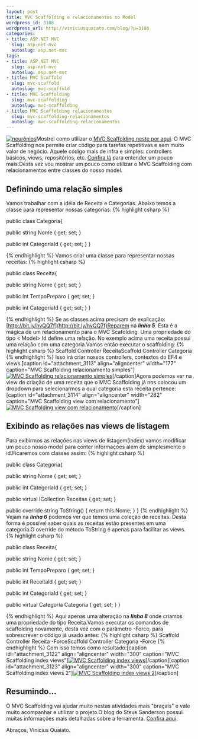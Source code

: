 ```yaml
--- 
layout: post
title: MVC Scaffolding e relacionamentos no Model
wordpress_id: 3108
wordpress_url: http://viniciusquaiato.com/blog/?p=3108
categories: 
- title: ASP.NET MVC
  slug: asp-net-mvc
  autoslug: asp.net-mvc
tags: 
- title: ASP.NET MVC
  slug: asp-net-mvc
  autoslug: asp.net-mvc
- title: MVC Scaffold
  slug: mvc-scaffold
  autoslug: mvc-scaffold
- title: MVC Scaffolding
  slug: mvc-scaffolding
  autoslug: mvc-scaffolding
- title: MVC Scaffolding relacionamentos
  slug: mvc-scaffolding-relacionamentos
  autoslug: mvc-scaffolding-relacionamentos
---
```

[![neurônios](http://viniciusquaiato.com/images_posts/neurônios-150x150.jpg "neurônios")](http://viniciusquaiato.com/images_posts/neurônios.jpg)Mostrei como utilizar o [MVC Scaffolding neste por aqui](http://viniciusquaiato.com/blog/mvc-scaffolding/). O MVC Scaffolding nos permite criar código para tarefas repetitivas e sem muito valor de negócio. Aquele código mais de infra e simples: controllers básicos, views, repositórios, etc. [Confira lá](http://viniciusquaiato.com/blog/mvc-scaffolding/) para entender um pouco mais.Desta vez vou mostrar um pouco como utilizar o MVC Scaffolding com relacionamentos entre classes do nosso model.

## Definindo uma relação simples
Vamos trabalhar com a idéia de Receita e Categorias. Abaixo temos a classe para representar nossas categorias:
{% highlight csharp %}

public class Categoria{    

public string Nome { get;
    set;
    }
    
public int CategoriaId { get;
    set;
    }
}

{% endhighlight %}
Vamos criar uma classe para representar nossas receitas:
{% highlight csharp %}

public class Receita{    

public string Nome { get;
    set;
    }
    
public int TempoPreparo { get;
    set;
    }
    
public int CategoriaId { get;
    set;
    }
}

{% endhighlight %}
Se as classes acima precisam de explicação: [http://bit.ly/hvQQ7f](http://bit.ly/hvQQ7f)Reparem na **_linha 5_**. Esta é a mágica de um relacionamento para o MVC Scafolding. Uma propriedade do tipo &lt;
    Model&gt;
    Id define uma relação. No exemplo acima uma receita possui uma relação com uma categoria.Vamos então executar o scaffolding:
{% highlight csharp %}
Scaffold Controller ReceitaScaffold Controller Categoria
{% endhighlight %}
Isso irá criar nossos controllers, contextos do EF4 e views.[caption id="attachment_3113" align="aligncenter" width="177" caption="MVC Scaffolding relacionamento simples"][![MVC Scaffolding relacionamento simples](http://viniciusquaiato.com/images_posts/scaffolding-relacionamento-simples-177x300.png "MVC Scaffolding relacionamento simples")](http://viniciusquaiato.com/images_posts/scaffolding-relacionamento-simples.png)[/caption]Agora podemos ver na view de criação de uma receita que o MVC Scaffolding já nos colocou um dropdown para selecionarmos a qual categoria esta receita pertence:[caption id="attachment_3114" align="aligncenter" width="282" caption="MVC Scaffolding view com relacionamento"][![MVC Scaffolding view com relacionamento](http://viniciusquaiato.com/images_posts/MVC-Scaffolding-view-282x300.png "MVC Scaffolding view com relacionamento")](http://viniciusquaiato.com/images_posts/MVC-Scaffolding-view.png)[/caption]

## Exibindo as relações nas views de listagem
Para exibirmos as relações nas views de listagem(index) vamos modificar um pouco nosso model para conter informações além de simplesmente o id.Ficaremos com classes assim:
{% highlight csharp %}

public class Categoria{    

public string Nome { get;
    set;
    }
    
public int CategoriaId { get;
    set;
    }
    
public virtual ICollection<receita> Receitas { get;
    set;
    }
    
public override string ToString()    {
return this.Nome;
    }
}
</receita>
{% endhighlight %}
Vejam na **_linha 6_** podemos ver que temos uma coleção de receitas. Desta forma é possível saber quais as receitas estão presentes em uma categoria.O override do método ToString é apenas para facilitar as views.
{% highlight csharp %}

public class Receita{    

public string Nome { get;
    set;
    }
    
public int TempoPreparo { get;
    set;
    }
    
public int ReceitaId { get;
    set;
    }
    
public int CategoriaId { get;
    set;
    }
    
public virtual Categoria Categoria { get;
    set;
    }
}

{% endhighlight %}
Aqui apenas uma alteração na **_linha 8_** onde criamos uma propriedade do tipo Receita.Vamos executar os comandos de scaffolding novamente, desta vez com o parâmetro -Force, para sobrescrever o código já usado antes:
{% highlight csharp %}
Scaffold Controller Receita -ForceScaffold Controller Categoria -Force
{% endhighlight %}
Com isso temos como resultado:[caption id="attachment_3122" align="aligncenter" width="300" caption="MVC Scaffolding index views"][![MVC Scaffolding index views](http://viniciusquaiato.com/images_posts/MVc-Scaffolding-index-views-300x227.png "MVC Scaffolding index views")](http://viniciusquaiato.com/images_posts/MVc-Scaffolding-index-views.png)[/caption][caption id="attachment_3123" align="aligncenter" width="300" caption="MVC Scaffolding index views 2"][![MVC Scaffolding index views 2](http://viniciusquaiato.com/images_posts/MVc-Scaffolding-index-views-2-300x227.png "MVC Scaffolding index views 2")](http://viniciusquaiato.com/images_posts/MVc-Scaffolding-index-views-2.png)[/caption]

## Resumindo...
O MVC Scaffolding vai ajudar muito nestas atividades mais "braçais" e vale muito acompanhar e utilizar o projeto.O blog do Steve Sanderson possui muitas informações mais detalhadas sobre a ferramenta. [Confira aqui](http://blog.stevensanderson.com/2011/01/28/mvcscaffolding-one-to-many-relationships/).

Abraços,
Vinicius Quaiato.
